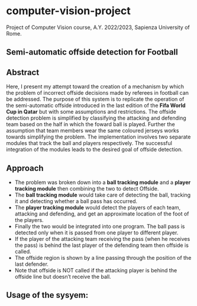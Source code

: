 # computer-vision-project
Project of Computer Vision course, A.Y. 2022/2023, Sapienza University of Rome.

## Semi-automatic offside detection for Football

## Abstract

Here, I present my attempt toward the creation of a mechanism by which the problem of incorrect offside decisions made by referees in football can be addressed. The purpose of this system is to replicate the operation of the semi-automatic offside introduced in the last edition of the <b>Fifa World Cup in Qatar</b> but with some assumptions and restrictions. The offside detection problem is simplified by classifying the attacking and defending team based on the half in which the foward ball is played. Further the assumption that team members wear the same coloured jerseys works towards simplifying the problem.
The implementation involves two separate modules that track the ball and players respectively. The successful integration of the modules leads to the desired goal of offside detection.

## Approach
* The problem was broken down into a **ball tracking module** and a  **player tracking module** then combining the two to detect Offside. 
* The **ball tracking module** would take care of detecting the ball, tracking it and detecting whether a ball pass has occurred. 
* The **player tracking module** would detect the players of each team, attacking and defending, and get an approximate location of the foot of the players. 
* Finally the two would be integrated into one program. The ball pass is detected only when it is passed from one player to different player. 
* If the player of the attacking team receiving the pass (when he receives the pass) is behind the last player of the defending team then offside is called.
* The offside region is shown by a line passing through the position of the last defender.
* Note that offside is NOT called if the attacking player is behind the offside line but doesn’t receive the ball.

## Usage of the sysyem:
